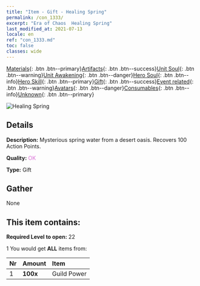 ```yaml
---
title: "Item - Gift - Healing Spring"
permalink: /con_1333/
excerpt: "Era of Chaos  Healing Spring"
last_modified_at: 2021-07-13
locale: en
ref: "con_1333.md"
toc: false
classes: wide
---
```

 [Materials](/Items/){: .btn .btn--primary}[Artifacts](/Items/Artifacts/){: .btn .btn--success}[Unit Soul](/Items/UnitSoul/){: .btn .btn--warning}[Unit Awakening](/Items/UnitAwakening/){: .btn .btn--danger}[Hero Soul](/Items/HeroSoul/){: .btn .btn--info}[Hero Skill](/Items/HeroSkill/){: .btn .btn--primary}[Gift](/Items/Gift/){: .btn .btn--success}[Event related](/Items/Events/){: .btn .btn--warning}[Avatars](/Items/Avatars/){: .btn .btn--danger}[Consumables](/Items/Consumables/){: .btn .btn--info}[Unknown](/Items/Unknown/){: .btn .btn--primary}

 ![Healing Spring](/images/t/i_906010.png)

## Details
 **Description:** Mysterious spring water from a desert oasis. Recovers 100 Action Points.

 **Quality:** <span style="color: #DA70D6">OK</span>

 **Type:** Gift

## Gather

  None

## This item contains:

 **Required Level to open:** 22

 1 You would get **ALL** items  from:

  | Nr | Amount |     Item    |
  |:---|:-------|:------------|
  | 1 |  **100x** | Guild Power |  | 
